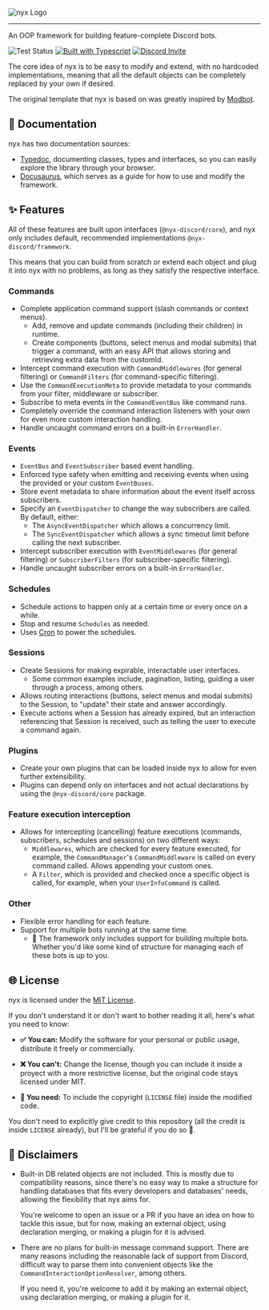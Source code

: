![nyx Logo](assets/nyx.png)

---

An OOP framework for building feature-complete Discord bots.

![Test Status](https://img.shields.io/github/actions/workflow/status/nyx-discord/nyx/test.yml?style=for-the-badge&logo=jest&label=Tests)
[![Built with Typescript](https://img.shields.io/badge/Built%20with-Typescript-3176C6?style=for-the-badge&logo=typescript&logoColor=3178C6)](https://www.typescriptlang.org/)
[![Discord Invite](https://img.shields.io/badge/Visit%20us%20in-Discord-5662f6?style=for-the-badge&logo=discord&logoColor=5662f6)](https://discord.gg/PQZmwaBZd5/)

The core idea of nyx is to be easy to modify and extend, with no hardcoded implementations, meaning that all the default
objects can be completely replaced by your own if desired.

The original template that nyx is based on was greatly inspired by [Modbot](https://github.com/aternosorg/modbot).

## 📖 Documentation

nyx has two documentation sources:

- [Typedoc](https://nyx-discord.github.io/nyx/typedoc), documenting classes, types and interfaces, so you can easily
  explore the library through your browser.
- [Docusaurus](https://nyx-discord.github.io/nyx/docs), which serves as a guide for how to use and modify the framework.

## ✨ Features

All of these features are built upon interfaces (`@nyx-discord/core`), and nyx only includes default, recommended
implementations `@nyx-discord/framework`.

This means that you can build from scratch or extend each object and plug it into nyx with no problems, as long as they
satisfy the respective interface.

### Commands

- Complete application command support (slash commands or context menus).
  - Add, remove and update commands (including their children) in runtime.
  - Create components (buttons, select menus and modal submits) that trigger a command, with an easy API that allows
    storing and retrieving extra data from the customId.
- Intercept command execution with `CommandMiddlewares` (for general filtering) or `CommandFilters` (for command-specific filtering).
- Use the `CommandExecutionMeta` to provide metadata to your commands from your filter, middleware or subscriber.
- Subscribe to meta events in the `CommandEventBus` like command runs.
- Completely override the command interaction listeners with your own for even more custom interaction handling.
- Handle uncaught command errors on a built-in `ErrorHandler`.

### Events

- `EventBus` and `EventSubscriber` based event handling.
- Enforced type safety when emitting and receiving events when using the provided or your custom `EventBuses`.
- Store event metadata to share information about the event itself across subscribers.
- Specify an `EventDispatcher` to change the way subscribers are called. By default, either:
  - The `AsyncEventDispatcher` which allows a concurrency limit.
  - The `SyncEventDispatcher` which allows a sync timeout limit before calling the next subscriber.
- Intercept subscriber execution with `EventMiddlewares` (for general filtering) or `SubscriberFilters` (for subscriber-specific filtering).
- Handle uncaught subscriber errors on a built-in `ErrorHandler`.

### Schedules

- Schedule actions to happen only at a certain time or every once on a while.
- Stop and resume `Schedules` as needed.
- Uses [Cron](https://crontab.guru/) to power the schedules.

### Sessions

- Create Sessions for making expirable, interactable user interfaces.
  - Some common examples include, pagination, listing, guiding a user through a process, among others.
- Allows routing interactions (buttons, select menus and modal submits) to the Session, to "update" their state and
  answer accordingly.
- Execute actions when a Session has already expired, but an interaction referencing that Session is received, such as
  telling the user to execute a command again.

### Plugins

- Create your own plugins that can be loaded inside nyx to allow for even further extensibility.
- Plugins can depend only on interfaces and not actual declarations by using the `@nyx-discord/core` package.

### Feature execution interception

- Allows for intercepting (cancelling) feature executions (commands, subscribers, schedules and sessions) on two
  different ways:
  - `Middlewares`, which are checked for every feature executed, for example, the `CommandManager`'s `CommandMiddleware`
    is called on every command called. Allows appending your custom ones.
  - A `Filter`, which is provided and checked once a specific object is called, for example, when your `UserInfoCommand`
    is called.

### Other

- Flexible error handling for each feature.
- Support for multiple bots running at the same time.
  - 🚧 The framework only includes support for building multiple bots. Whether you'd like some kind of structure for
    managing each of these bots is up to you.

## 🌐 License

nyx is licensed under the [MIT License](https://github.com/Amgelo563/nyx/blob/main/LICENSE).

If you don't understand it or don't want to bother reading it all, here's what you need to know:

- **✅ You can:** Modify the software for your personal or public usage, distribute it freely or commercially.

- **❌ You can't:** Change the license, though you can include it inside a proyect with a more restrictive license, but
  the original code stays licensed under MIT.

- **📝 You need:** To include the copyright (`LICENSE` file) inside the modified code.

You don't need to explicitly give credit to this repository (all the credit is inside `LICENSE` already), but I'll be
grateful if you do so 💙.

## 🚧 Disclaimers

- Built-in DB related objects are not included. This is mostly due to compatibility reasons, since there's no easy way
  to make a structure for handling databases that fits every developers and databases' needs, allowing the flexibility
  that nyx aims for.

  You're welcome to open an issue or a PR if you have an idea on how to tackle this issue, but for now, making an
  external object, using declaration merging, or making a plugin for it is advised.

- There are no plans for built-in message command support. There are many reasons including the reasonable lack of
  support from Discord, difficult way to parse them into convenient objects like the `CommandInteractionOptionResolver`,
  among others.

  If you need it, you're welcome to add it by making an external object, using declaration merging, or making a plugin
  for it.
